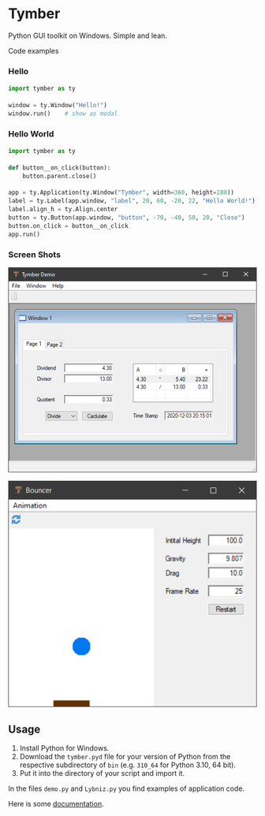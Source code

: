 # Tymber
Python GUI toolkit on Windows. Simple and lean.


Code examples

### Hello

```python
import tymber as ty

window = ty.Window("Hello!")
window.run()    # show as modal
```

### Hello World

```python
import tymber as ty

def button__on_click(button):
    button.parent.close()

app = ty.Application(ty.Window("Tymber", width=360, height=280))
label = ty.Label(app.window, "label", 20, 60, -20, 22, "Hello World!")
label.align_h = ty.Align.center
button = ty.Button(app.window, "button", -70, -40, 50, 20, "Close")
button.on_click = button__on_click
app.run()
```

### Screen Shots

![Demo](Screenshot.png)

![Animation](Bouncer.png)

## Usage

1. Install Python for Windows.
2. Download the `tymber.pyd` file for your version of Python from the respective subdirectory of `bin` (e.g. `310_64` for Python 3.10, 64 bit).
3. Put it into the directory of your script and import it.

In the files `demo.py` and `Lybniz.py` you find examples of application code.

Here is some [documentation](https://thomasfuhringer.github.io/tymber/tymber.html).
